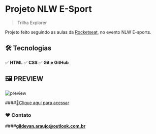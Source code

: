 # Projeto NLW E-Sport

> Trilha Explorer

Projeto feito seguindo as aulas da [Rocketseat](https://www.rocketseat.com.br/), no evento NLW E-sports.

## 🛠️ Tecnologias

✅ **HTML**
✅ **CSS**
✅ **Git e GitHub**

## 🖼️ PREVIEW

![preview](./.github/1.png)

####[🔗Clique aqui para acessar](https://app.netlify.com/sites/luxury-semolina-7c57db/overview)

### ❤️ Contato

####**gildevan.araujo@outlook.com.br**